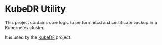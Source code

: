 # KubeDR Utility

This project contains core logic to perform etcd and certificate
backup in a Kubernetes cluster. 

It is used by the [KubeDR](https://github.com/catalogicsoftware/kubedr) project.
